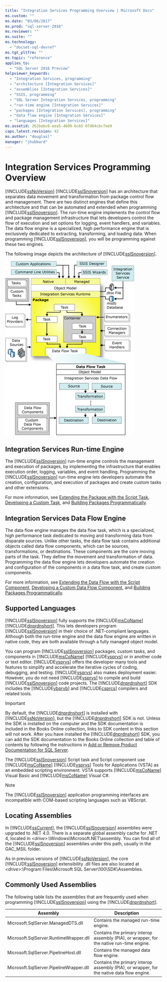 ```yaml
---
title: "Integration Services Programming Overview | Microsoft Docs"
ms.custom: ""
ms.date: "03/06/2017"
ms.prod: "sql-server-2016"
ms.reviewer: ""
ms.suite: ""
ms.technology: 
  - "docset-sql-devref"
ms.tgt_pltfrm: ""
ms.topic: "reference"
applies_to: 
  - "SQL Server 2016 Preview"
helpviewer_keywords: 
  - "Integration Services, programming"
  - "architecture [Integration Services]"
  - "assemblies [Integration Services]"
  - "SSIS, programming"
  - "SQL Server Integration Services, programming"
  - "run-time engine [Integration Services]"
  - "packages [Integration Services], programming"
  - "data flow engine [Integration Services]"
  - "languages [Integration Services]"
ms.assetid: 262babc6-eea5-4609-bc65-07d64cbcfee9
caps.latest.revision: 42
ms.author: "douglasl"
manager: "jhubbard"
---
```

# Integration Services Programming Overview
  [!INCLUDE[ssNoVersion](../advanced-analytics/r-services/includes/ssnoversion-md.md)] [!INCLUDE[ssISnoversion](../advanced-analytics/r-services/includes/ssisnoversion-md.md)] has an architecture that separates data movement and transformation from package control flow and management. There are two distinct engines that define this architecture and that can be automated and extended when programming [!INCLUDE[ssISnoversion](../advanced-analytics/r-services/includes/ssisnoversion-md.md)]. The run-time engine implements the control flow and package management infrastructure that lets developers control the flow of execution and set options for logging, event handlers, and variables. The data flow engine is a specialized, high performance engine that is exclusively dedicated to extracting, transforming, and loading data. When programming [!INCLUDE[ssISnoversion](../advanced-analytics/r-services/includes/ssisnoversion-md.md)], you will be programming against these two engines.  
  
 The following image depicts the architecture of [!INCLUDE[ssISnoversion](../advanced-analytics/r-services/includes/ssisnoversion-md.md)].  
  
 ![Integration Services architecture](../integration-services/media/mw-dts-01.gif "Integration Services architecture")  
  
## Integration Services Run-time Engine  
 The [!INCLUDE[ssISnoversion](../advanced-analytics/r-services/includes/ssisnoversion-md.md)] run-time engine controls the management and execution of packages, by implementing the infrastructure that enables execution order, logging, variables, and event handling. Programming the [!INCLUDE[ssISnoversion](../advanced-analytics/r-services/includes/ssisnoversion-md.md)] run-time engine lets developers automate the creation, configuration, and execution of packages and create custom tasks and other extensions.  
  
 For more information, see [Extending the Package with the Script Task](../integration-services/extending-packages-scripting/task/extending-the-package-with-the-script-task.md), [Developing a Custom Task](../integration-services/extending-packages-custom-objects/task/developing-a-custom-task.md), and [Building Packages Programmatically](../integration-services/building-packages-programmatically/building-packages-programmatically.md).  
  
## Integration Services Data Flow Engine  
 The data flow engine manages the data flow task, which is a specialized, high performance task dedicated to moving and transforming data from disparate sources. Unlike other tasks, the data flow task contains additional objects called data flow components, which can be sources, transformations, or destinations. These components are the core moving parts of the task. They define the movement and transformation of data. Programming the data flow engine lets developers automate the creation and configuration of the components in a data flow task, and create custom components.  
  
 For more information, see [Extending the Data Flow with the Script Component](../integration-services/extending-packages-scripting/data-flow-script-component/extending-the-data-flow-with-the-script-component.md), [Developing a Custom Data Flow Component](../integration-services/extending-packages-custom-objects/data-flow/developing-a-custom-data-flow-component.md), and [Building Packages Programmatically](../integration-services/building-packages-programmatically/building-packages-programmatically.md).  
  
## Supported Languages  
 [!INCLUDE[ssISnoversion](../advanced-analytics/r-services/includes/ssisnoversion-md.md)] fully supports the [!INCLUDE[msCoName](../advanced-analytics/r-services/tutorials/includes/msconame-md.md)] [!INCLUDE[dnprdnshort](../analysis-services/multidimensional-models/includes/dnprdnshort-md.md)]. This lets developers program [!INCLUDE[ssISnoversion](../advanced-analytics/r-services/includes/ssisnoversion-md.md)] in their choice of .NET-compliant languages. Although both the run-time engine and the data flow engine are written in native code, they are both available through a fully managed object model.  
  
 You can program [!INCLUDE[ssISnoversion](../advanced-analytics/r-services/includes/ssisnoversion-md.md)] packages, custom tasks, and components in [!INCLUDE[msCoName](../advanced-analytics/r-services/tutorials/includes/msconame-md.md)] [!INCLUDE[vsprvs](../analysis-services/multidimensional-models/includes/vsprvs-md.md)] or in another code or text editor. [!INCLUDE[vsprvs](../analysis-services/multidimensional-models/includes/vsprvs-md.md)] offers the developer many tools and features to simplify and accelerate the iterative cycles of coding, debugging, and testing. [!INCLUDE[vsprvs](../analysis-services/multidimensional-models/includes/vsprvs-md.md)] also makes deployment easier. However, you do not need [!INCLUDE[vsprvs](../analysis-services/multidimensional-models/includes/vsprvs-md.md)] to compile and build [!INCLUDE[ssISnoversion](../advanced-analytics/r-services/includes/ssisnoversion-md.md)] code projects. The [!INCLUDE[dnprdnshort](../analysis-services/multidimensional-models/includes/dnprdnshort-md.md)] SDK includes the [!INCLUDE[vbprvb](../analysis-services/data-mining/includes/vbprvb-md.md)] and [!INCLUDE[csprcs](../integration-services/includes/csprcs-md.md)] compilers and related tools.  
  
> [!IMPORTANT]  
>  By default, the [!INCLUDE[dnprdnshort](../analysis-services/multidimensional-models/includes/dnprdnshort-md.md)] is installed with [!INCLUDE[ssNoVersion](../advanced-analytics/r-services/includes/ssnoversion-md.md)], but the [!INCLUDE[dnprdnshort](../analysis-services/multidimensional-models/includes/dnprdnshort-md.md)] SDK is not. Unless the SDK is installed on the computer and the SDK documentation is included in the Books Online collection, links to SDK content in this section will not work. After you have installed the [!INCLUDE[dnprdnshort](../analysis-services/multidimensional-models/includes/dnprdnshort-md.md)] SDK, you can add the SDK documentation to the Books Online collection and table of contents by following the instructions in [Add or Remove Product Documentation for SQL Server](http://msdn.microsoft.com/library/ef798cc8-87cf-4d60-a7bf-9e061bdd0052).  
  
 The [!INCLUDE[ssISnoversion](../advanced-analytics/r-services/includes/ssisnoversion-md.md)] Script task and Script component use [!INCLUDE[msCoName](../advanced-analytics/r-services/tutorials/includes/msconame-md.md)] [!INCLUDE[vsprvs](../analysis-services/multidimensional-models/includes/vsprvs-md.md)] Tools for Applications (VSTA) as an embedded scripting environment. VSTA supports [!INCLUDE[msCoName](../advanced-analytics/r-services/tutorials/includes/msconame-md.md)] Visual Basic and [!INCLUDE[msCoName](../advanced-analytics/r-services/tutorials/includes/msconame-md.md)] Visual C#.  
  
> [!NOTE]  
>  The [!INCLUDE[ssISnoversion](../advanced-analytics/r-services/includes/ssisnoversion-md.md)] application programming interfaces are incompatible with COM-based scripting languages such as VBScript.  
  
## Locating Assemblies  
 In [!INCLUDE[ssCurrent](../advanced-analytics/r-services/includes/sscurrent-md.md)], the [!INCLUDE[ssISnoversion](../advanced-analytics/r-services/includes/ssisnoversion-md.md)] assemblies were upgraded to .NET 4.0. There is a separate global assembly cache for .NET 4, located in *\<drive>*:\Windows\Microsoft.NET\assembly. You can find all of the [!INCLUDE[ssISnoversion](../advanced-analytics/r-services/includes/ssisnoversion-md.md)] assemblies under this path, usually in the GAC_MSIL folder.  
  
 As in previous versions of [!INCLUDE[ssNoVersion](../advanced-analytics/r-services/includes/ssnoversion-md.md)], the core [!INCLUDE[ssISnoversion](../advanced-analytics/r-services/includes/ssisnoversion-md.md)] extensibility .dll files are also located at *\<drive>*:\Program Files\Microsoft SQL Server\100\SDK\Assemblies.  
  
## Commonly Used Assemblies  
 The following table lists the assemblies that are frequently used when programming [!INCLUDE[ssISnoversion](../advanced-analytics/r-services/includes/ssisnoversion-md.md)] using the [!INCLUDE[dnprdnshort](../analysis-services/multidimensional-models/includes/dnprdnshort-md.md)].  
  
|Assembly|Description|  
|--------------|-----------------|  
|Microsoft.SqlServer.ManagedDTS.dll|Contains the managed run-time engine.|  
|Microsoft.SqlServer.RuntimeWrapper.dll|Contains the primary interop assembly (PIA), or wrapper, for the native run-time engine.|  
|Microsoft.SqlServer.PipelineHost.dll|Contains the managed data flow engine.|  
|Microsoft.SqlServer.PipelineWrapper.dll|Contains the primary interop assembly (PIA), or wrapper, for the native data flow engine.|  
  
  